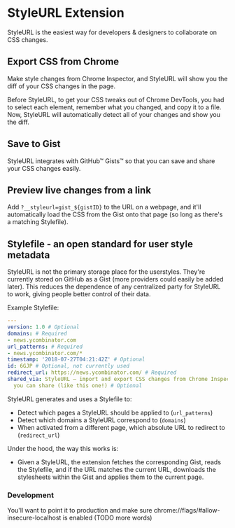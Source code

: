 # StyleURL Extension

StyleURL is the easiest way for developers & designers to collaborate on CSS changes. 

## Export CSS from Chrome

Make style changes from Chrome Inspector, and StyleURL will show you the diff of your CSS changes in the page. 

Before StyleURL, to get your CSS tweaks out of Chrome DevTools, you had to select each element, remember what you changed, and copy it to a file. Now, StyleURL will automatically detect all of your changes and show you the diff.

## Save to Gist

StyleURL integrates with GitHub™ Gists™ so that you can save and share your CSS changes easily.

## Preview live changes from a link

Add `?__styleurl=gist_${gistID}` to the URL on a webpage, and it'll automatically load the CSS from the Gist onto that page (so long as there's a matching Stylefile).

## Stylefile - an open standard for user style metadata

StyleURL is not the primary storage place for the userstyles. They're currently stored on GitHub as a Gist (more providers could easily be added later). This reduces the dependence of any centralized party for StyleURL to work, giving people better control of their data.

Example Stylefile:
```yaml
---
version: 1.0 # Optional
domains: # Required
- news.ycombinator.com
url_patterns: # Required
- news.ycombinator.com/*
timestamp: '2018-07-27T04:21:42Z' # Optional
id: 6GJP # Optional, not currently used
redirect_url: https://news.ycombinator.com/ # Required
shared_via: StyleURL – import and export CSS changes from Chrome Inspector to a Gist
  you can share (like this one!) # Optional
```

StyleURL generates and uses a Stylefile to:
- Detect which pages a StyleURL should be applied to (`url_patterns`)
- Detect which domains a StyleURL correspond to (`domains`)
- When activated from a different page, which absolute URL to redirect to (`redirect_url`)

Under the hood, the way this works is:
- Given a StyleURL, the extension fetches the corresponding Gist, reads the Stylefile, and if the URL matches the current URL, downloads the stylesheets within the Gist and applies them to the current page.

### Development

You'll want to point it to production and make sure chrome://flags/#allow-insecure-localhost is enabled (TODO more words)
